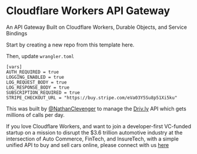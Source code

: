 # Cloudflare Workers API Gateway

An API Gateway Built on Cloudflare Workers, Durable Objects, and Service Bindings

Start by creating a new repo from this template here.

Then, update `wrangler.toml`
```
[vars]
AUTH_REQUIRED = true
LOGGING_ENABLED = true
LOG_REQUEST_BODY = true
LOG_RESPONSE_BODY = true
SUBSCRIPTION_REQUIRED = true
STRIPE_CHECKOUT_URL = "https://buy.stripe.com/eVa03Y5Su8p51Xi5ku"
```

This was built by [@NathanClevenger](https://github.com/nathanclevenger) to manage the [Driv.ly](https://driv.ly) API which gets millions of calls per day.

If you love Cloudflare Workers, and want to join a developer-first VC-funded startup on a mission to disrupt the $3.6 trillion automotive industry at the intersection of Auto Commerce, FinTech, and InsureTech, with a simple unified API to buy and sell cars online, please connect with us [here](https://driv.ly)
